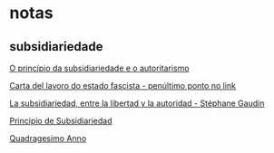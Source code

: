 # notas

## subsidiariedade

[O princípio da subsidiariedade e o autoritarismo](https://www.conjur.com.br/2015-nov-08/estado-economia-principio-subsidiariedade-autoritarismo)

[Carta del lavoro do estado fascista - penúltimo ponto no link](https://pt.wikipedia.org/wiki/Carta_do_Trabalho#Do_estado_corporativo_e_sua_organiza%C3%A7%C3%A3o_(I_-_X))

[La subsidiariedad, entre la libertad y la autoridad - Stéphane Gaudin](https://web.archive.org/web/20070203091947/http://www40.brinkster.com/celtiberia/subsidiariedad.html)

[Principio de Subsidiariedad](https://es.wikipedia.org/wiki/Principio_de_subsidiariedad)

[Quadragesimo Anno](https://www.vatican.va/content/pius-xi/pt/encyclicals/documents/hf_p-xi_enc_19310515_quadragesimo-anno.html)


